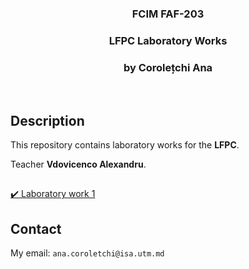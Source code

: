 <h3 align="center">FCIM FAF-203</h3>
  <div align="center">
    <h3>LFPC Laboratory Works</h3>
    <h3>by Corolețchi Ana</h3>
  <br/>
  </div>

 
## Description

This repository contains laboratory works for the **LFPC**.

Teacher **Vdovicenco Alexandru**.

##
[:heavy_check_mark: Laboratory work 1](https://github.com/Gumball007/LFPC-labs/tree/main/src/lab1)

## Contact

My email: `ana.coroletchi@isa.utm.md`
